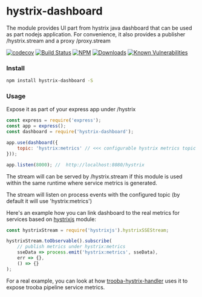 hystrix-dashboard
=================

The module provides UI part from hystrix java dashboard that can be used as part nodejs application.
For convenience, it also provides a publisher /hystrix.stream and a proxy /proxy.stream

[![codecov](https://codecov.io/gh/dimichgh/hystrix-dashboard/branch/master/graph/badge.svg)](https://codecov.io/gh/dimichgh/hystrix-dashboard)
[![Build Status](https://travis-ci.org/dimichgh/hystrix-dashboard.svg?branch=master)](https://travis-ci.org/dimichgh/hystrix-dashboard) [![NPM](https://img.shields.io/npm/v/hystrix-dashboard.svg)](https://www.npmjs.com/package/hystrix-dashboard)
[![Downloads](https://img.shields.io/npm/dm/hystrix-dashboard.svg)](http://npm-stat.com/charts.html?package=hystrix-dashboard)
[![Known Vulnerabilities](https://snyk.io/test/github/dimichgh/hystrix-dashboard/badge.svg)](https://snyk.io/test/github/dimichgh/hystrix-dashboard)


### Install

```bash
npm install hystrix-dashboard -S
```

### Usage

Expose it as part of your express app under /hystrix

```js
const express = require('express');
const app = express();
const dashboard = require('hystrix-dashboard');

app.use(dashboard({
    topic: 'hystrix:metrics' // <<< configurable hystrix metrics topic
}));

app.listen(8000); //  http://localhost:8080/hystrix
```

The stream will can be served by /hystrix.stream if this module is used within the same runtime where service metrics is generated.

The stream will listen on process events with the configured topic (by default it will use 'hystrix:metrics')

Here's an example how you can link dashboard to the real metrics for services based on [hystrixjs](https://www.npmjs.com/package/hystrixjs) module:

```js
const hystrixStream = require('hystrixjs').hystrixSSEStream;

hystrixStream.toObservable().subscribe(
    // publish metrics under hystrix:metrics
    sseData => process.emit('hystrix:metrics', sseData),
    err => {},
    () => {}
);
```

For a real example, you can look at how [trooba-hystrix-handler](https://github.com/trooba/trooba-hystrix-handler) uses it to expose trooba pipeline service metrics.
